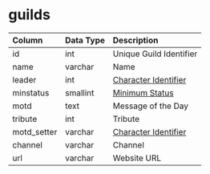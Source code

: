# guilds

| Column | Data Type | Description |
| :--- | :--- | :--- |
| id | int | Unique Guild Identifier |
| name | varchar | Name |
| leader | int | [Character Identifier](https://github.com/EQEmu/docs-db-schema/tree/e0eb157dbf5563b03c0faf391abc87ec69239f4a/docs/schema/categories/guilds/character_data.md) |
| minstatus | smallint | [Minimum Status](https://eqemu.gitbook.io/server/categories/player/status-levels) |
| motd | text | Message of the Day |
| tribute | int | Tribute |
| motd\_setter | varchar | [Character Identifier](https://github.com/EQEmu/docs-db-schema/tree/e0eb157dbf5563b03c0faf391abc87ec69239f4a/docs/schema/categories/guilds/character_data.md) |
| channel | varchar | Channel |
| url | varchar | Website URL |

